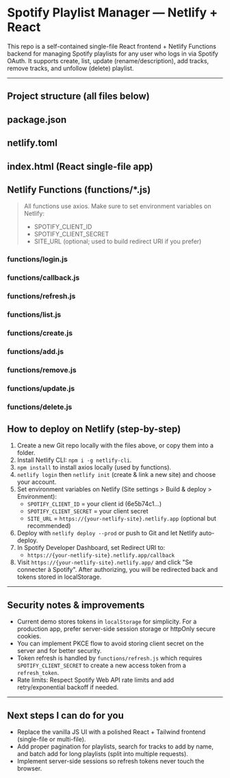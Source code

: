 # Spotify Playlist Manager — Netlify + React

This repo is a self-contained single-file React frontend + Netlify Functions backend for managing Spotify playlists for any user who logs in via Spotify OAuth. It supports create, list, update (rename/description), add tracks, remove tracks, and unfollow (delete) playlist.

---

## Project structure (all files below)

## package.json
## netlify.toml
## index.html (React single-file app)
## Netlify Functions (functions/*.js)

> All functions use axios. Make sure to set environment variables on Netlify:
> - SPOTIFY_CLIENT_ID
> - SPOTIFY_CLIENT_SECRET
> - SITE_URL (optional; used to build redirect URI if you prefer)

### functions/login.js
### functions/callback.js
### functions/refresh.js
### functions/list.js
### functions/create.js
### functions/add.js
### functions/remove.js
### functions/update.js
### functions/delete.js

## How to deploy on Netlify (step-by-step)

1. Create a new Git repo locally with the files above, or copy them into a folder.
2. Install Netlify CLI: `npm i -g netlify-cli`.
3. `npm install` to install axios locally (used by functions).
4. `netlify login` then `netlify init` (create & link a new site) and choose your account.
5. Set environment variables on Netlify (Site settings > Build & deploy > Environment):
   - `SPOTIFY_CLIENT_ID` = your client id (6e5b74c1...)
   - `SPOTIFY_CLIENT_SECRET` = your client secret
   - `SITE_URL` = `https://{your-netlify-site}.netlify.app` (optional but recommended)
6. Deploy with `netlify deploy --prod` or push to Git and let Netlify auto-deploy.
7. In Spotify Developer Dashboard, set Redirect URI to:
   - `https://{your-netlify-site}.netlify.app/callback`
8. Visit `https://{your-netlify-site}.netlify.app/` and click "Se connecter à Spotify". After authorizing, you will be redirected back and tokens stored in localStorage.

---

## Security notes & improvements

- Current demo stores tokens in `localStorage` for simplicity. For a production app, prefer server-side session storage or httpOnly secure cookies.
- You can implement PKCE flow to avoid storing client secret on the server and for better security.
- Token refresh is handled by `functions/refresh.js` which requires `SPOTIFY_CLIENT_SECRET` to create a new access token from a `refresh_token`.
- Rate limits: Respect Spotify Web API rate limits and add retry/exponential backoff if needed.

---

## Next steps I can do for you

- Replace the vanilla JS UI with a polished React + Tailwind frontend (single-file or multi-file).
- Add proper pagination for playlists, search for tracks to add by name, and batch add for long playlists (split into multiple requests).
- Implement server-side sessions so refresh tokens never touch the browser.




